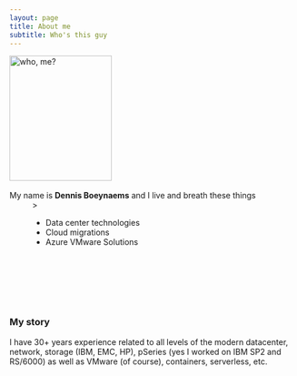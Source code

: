 ```yaml
---
layout: page
title: About me
subtitle: Who's this guy
---
```


<div class="square">
        <div> <img src="/AVSblog/assets/img/IMG_9409.jpg" alt="who, me?" width="180" height="220" float=left margin=10px>
</div>
<br>My name is <b>Dennis Boeynaems</b> and I live and breath these things 
<br>
<div style="padding-left: 40px";>>
<ul>
    <li>Data center technologies</li>  
    <li>Cloud migrations</li>
    <li>Azure VMware Solutions</li>
</ul>
</div>
<br>
<br>
<br>
<br>
<br>
</div>







### My story

I have 30+ years experience related to all levels of the modern datacenter, network, storage (IBM, EMC, HP), pSeries (yes I worked on IBM SP2 and RS/6000) as well as VMware (of course), containers, serverless, etc.
